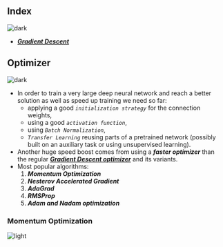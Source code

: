 ## Index
![dark](https://user-images.githubusercontent.com/12748752/141935752-90492d2e-7904-4f9f-a5a1-c4e59ddc3a33.png)
* [**_Gradient Descent_**](https://github.com/iAmKankan/MachineLearning_With_Python/tree/master/training#readme)
## Optimizer
![dark](https://user-images.githubusercontent.com/12748752/141935752-90492d2e-7904-4f9f-a5a1-c4e59ddc3a33.png)
* In order to train a very large deep neural network and reach a better solution as well as speed up training we need so far: 
   * applying a good _`initialization strategy`_ for the connection weights, 
   * using a good _`activation function`_, 
   * using _`Batch Normalization`_, 
   * _`Transfer Learning`_ reusing parts of a pretrained network  (possibly built on an auxiliary task or using unsupervised learning).
*  Another huge speed boost comes from using a **_faster optimizer_** than the regular [**_Gradient Descent optimizer_**](https://github.com/iAmKankan/MachineLearning_With_Python/tree/master/training#readme) and its variants.
*  Most popular algorithms: 
   1. _**Momentum Optimization**_
   2. **_Nesterov Accelerated Gradient_**
   3. **_AdaGrad_**
   4. _**RMSProp**_  
   5. **_Adam and Nadam optimization_**

### Momentum Optimization
![light](https://user-images.githubusercontent.com/12748752/141935760-406edb8f-cb9b-4e30-9b69-9153b52c28b4.png)
